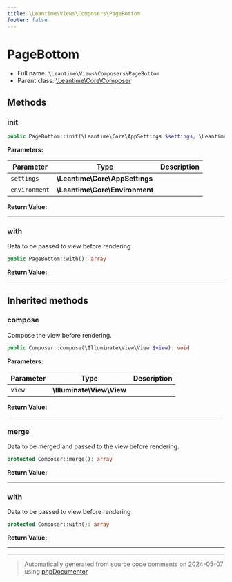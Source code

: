 ```yaml
---
title: \Leantime\Views\Composers\PageBottom
footer: false
---
```


# PageBottom





* Full name: `\Leantime\Views\Composers\PageBottom`
* Parent class: [\Leantime\Core\Composer](../../Core/Composer.md)



## Methods

### init



```php
public PageBottom::init(\Leantime\Core\AppSettings $settings, \Leantime\Core\Environment $environment): void
```








**Parameters:**

| Parameter | Type | Description |
|-----------|------|-------------|
| `settings` | **\Leantime\Core\AppSettings** |  |
| `environment` | **\Leantime\Core\Environment** |  |


**Return Value:**





---
### with

Data to be passed to view before rendering

```php
public PageBottom::with(): array
```









**Return Value:**





---


## Inherited methods

### compose

Compose the view before rendering.

```php
public Composer::compose(\Illuminate\View\View $view): void
```








**Parameters:**

| Parameter | Type | Description |
|-----------|------|-------------|
| `view` | **\Illuminate\View\View** |  |


**Return Value:**





---
### merge

Data to be merged and passed to the view before rendering.

```php
protected Composer::merge(): array
```









**Return Value:**





---
### with

Data to be passed to view before rendering

```php
protected Composer::with(): array
```









**Return Value:**





---


---
> Automatically generated from source code comments on 2024-05-07 using [phpDocumentor](http://www.phpdoc.org/)
